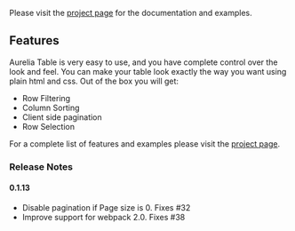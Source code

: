 Please visit the [project page](http://tochoromero.github.com/aurelia-table) for the documentation and examples.

## Features
Aurelia Table is very easy to use, and you have complete control over the look and feel. You can make your table look exactly the way you want using plain html and css.
Out of the box you will get:
 - Row Filtering
 - Column Sorting
 - Client side pagination
 - Row Selection
 
For a complete list of features and examples please visit the [project page](http://tochoromero.github.com/aurelia-table).

### Release Notes

#### 0.1.13
* Disable pagination if Page size is 0. Fixes #32
* Improve support for webpack 2.0. Fixes #38
